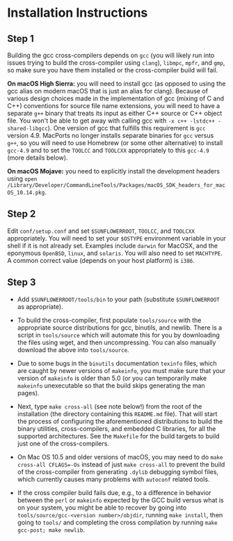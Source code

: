 Installation Instructions
=========================

Step 1
------
Building the gcc cross-compilers depends on `gcc` (you will likely run into issues trying to build the cross-compiler using `clang`), `libmpc`, `mpfr`, and `gmp`, so make sure you have them installed or the cross-compiler build will fail.

**On macOS High Sierra:** you will need to install gcc (as opposed to using the gcc alias on modern macOS that is just an alias for clang). Because of various design choices made in the implementation of gcc (mixing of C and C++) conventions for source file name extensions, you will need to have a separate `g++` binary that treats its input as either C++ source or C++ object file. You won't be able to get away with calling gcc with `-x c++ -lstdc++ -shared-libgcc`). One version of gcc that fulfills this requirement is `gcc` version 4.9. MacPorts no longer installs separate binaries for `gcc` versus `g++`, so you will need to use Homebrew (or some other alternative) to install `gcc-4.9` and to set the `TOOLCC` and `TOOLCXX` appropriately to this `gcc-4.9` (more details below).

**On macOS Mojave:** you need to explicitly install the development headers using
`open /Library/Developer/CommandLineTools/Packages/macOS_SDK_headers_for_macOS_10.14.pkg`.

Step 2
------
Edit `conf/setup.conf` and set `$SUNFLOWERROOT`, `TOOLCC`, and `TOOLCXX` appropriately. You will need to set your `$OSTYPE` environment variable in your shell if it is not already set.  Examples include `darwin` for MacOSX, and the eponymous `OpenBSD`, `linux`, and `solaris`. You will also need to set `MACHTYPE`. A common correct value (depends on your host platform) is `i386`.


Step 3
------
+ Add `$SUNFLOWERROOT/tools/bin` to your path (substitute `$SUNFLOWERROOT` as appropriate).

+ To build the cross-compiler, first populate `tools/source` with the appropriate source distributions for gcc, binutils, and newlib. There is a script in `tools/source` which will automate this for you by downloading the files using wget, and then uncompressing. You can also manually download the above into `tools/source`.

+ Due to some bugs in the `binutils` documentation `texinfo` files, which are caught by newer versions of `makeinfo`, you must make sure that your version of `makeinfo` is older than 5.0 (or you can temporarily make `makeinfo` unexecutable so that the build skips generating the man pages).

+ Next, type `make cross-all` (see note below!) from the root of the installation (the directory containing this `README.md` file). That will start the process of configuring the aforementioned distributions to build the binary utilities, cross-compilers, and embedded C libraries, for all the supported architectures. See the `Makefile` for the build targets to build just one of the cross-compilers.

+ On Mac OS 10.5 and older versions of macOS, you may need to do `make cross-all CFLAGS=-Os` instead of just `make cross-all` to prevent the build of the cross-compiler from generating `.dylib` debugging symbol files, which currently causes many problems with `autoconf` related tools.

+ If the cross compiler build fails due, e.g., to a difference in behavior between the `perl` or `makeinfo` expected by the GCC build versus what is on your system, you might be able to recover by going into `tools/source/gcc-<version number>/objdir`, running `make install`, then going to `tools/` and completing the cross compilation by running `make gcc-post; make newlib`.
